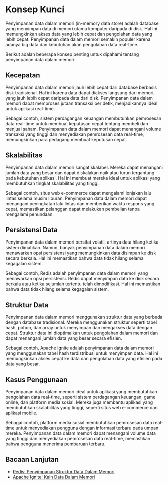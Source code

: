 # Konsep Kunci

Penyimpanan data dalam memori (in-memory data store) adalah database yang menyimpan data di memori utama komputer daripada di disk. Hal ini memungkinkan akses data yang lebih cepat dan pengolahan data yang lebih cepat. Penyimpanan data dalam memori semakin populer karena adanya big data dan kebutuhan akan pengolahan data real-time.

Berikut adalah beberapa konsep penting untuk dipahami tentang penyimpanan data dalam memori:

## **Kecepatan**

Penyimpanan data dalam memori jauh lebih cepat dari database berbasis disk tradisional. Hal ini karena data dapat diakses langsung dari memori, yang jauh lebih cepat daripada data dari disk. Penyimpanan data dalam memori dapat memproses jutaan transaksi per detik, menjadikannya ideal untuk aplikasi real-time.

Sebagai contoh, sistem perdagangan keuangan membutuhkan pemrosesan data real-time untuk membuat keputusan cepat tentang membeli dan menjual saham. Penyimpanan data dalam memori dapat menangani volume transaksi yang tinggi dan menyediakan pemrosesan data real-time, memungkinkan para pedagang membuat keputusan cepat.

## **Skalabilitas**

Penyimpanan data dalam memori sangat skalabel. Mereka dapat menangani jumlah data yang besar dan dapat diskalakan naik atau turun tergantung pada kebutuhan aplikasi. Hal ini membuat mereka ideal untuk aplikasi yang membutuhkan tingkat skalabilitas yang tinggi.

Sebagai contoh, situs web e-commerce dapat mengalami lonjakan lalu lintas selama musim liburan. Penyimpanan data dalam memori dapat menangani peningkatan lalu lintas dan memberikan waktu respons yang cepat, memastikan pelanggan dapat melakukan pembelian tanpa mengalami penundaan.

## **Persistensi Data**

Penyimpanan data dalam memori bersifat volatil, artinya data hilang ketika sistem dimatikan. Namun, banyak penyimpanan data dalam memori menawarkan opsi persistensi yang memungkinkan data disimpan ke disk secara berkala. Hal ini memastikan bahwa data tidak hilang selama kegagalan sistem.

Sebagai contoh, Redis adalah penyimpanan data dalam memori yang menawarkan opsi persistensi. Redis dapat menyimpan data ke disk secara berkala atau ketika sejumlah tertentu telah dimodifikasi. Hal ini memastikan bahwa data tidak hilang selama kegagalan sistem.

## **Struktur Data**

Penyimpanan data dalam memori menggunakan struktur data yang berbeda dengan database tradisional. Mereka menggunakan struktur seperti tabel hash, pohon, dan array untuk menyimpan dan mengakses data dengan cepat. Struktur data ini dioptimalkan untuk pengolahan dalam memori dan dapat menangani jumlah data yang besar secara efisien.

Sebagai contoh, Apache Ignite adalah penyimpanan data dalam memori yang menggunakan tabel hash terdistribusi untuk menyimpan data. Hal ini memungkinkan akses cepat ke data dan pengolahan data yang efisien pada data yang besar.

## **Kasus Penggunaan**

Penyimpanan data dalam memori ideal untuk aplikasi yang membutuhkan pengolahan data real-time, seperti sistem perdagangan keuangan, game online, dan platform media sosial. Mereka juga membantu aplikasi yang membutuhkan skalabilitas yang tinggi, seperti situs web e-commerce dan aplikasi mobile.

Sebagai contoh, platform media sosial membutuhkan pemrosesan data real-time untuk menyediakan pengguna dengan informasi terbaru pada umpan mereka. Penyimpanan data dalam memori dapat menangani volume data yang tinggi dan menyediakan pemrosesan data real-time, memastikan bahwa pengguna menerima pembaruan terbaru.

## **Bacaan Lanjutan**

- [Redis: Penyimpanan Struktur Data Dalam Memori](https://redis.io/)
- [Apache Ignite: Kain Data Dalam Memori](https://ignite.apache.org/)
